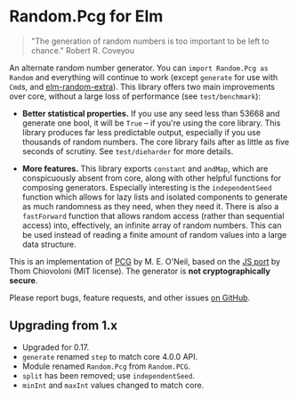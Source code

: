 # Random.Pcg for Elm

> "The generation of random numbers is too important to be left to chance." Robert R. Coveyou

An alternate random number generator. You can `import Random.Pcg as Random` and everything will continue to
work (except `generate` for use with `Cmd`s, and [elm-random-extra](http://package.elm-lang.org/packages/NoRedInk/elm-random-extra/latest/Random-Extra)).
This library offers two main improvements over core, without a large loss of performance (see `test/benchmark`):

* **Better statistical properties.** If you use any seed less than 53668 and generate one bool, it will be `True` – if
you're using the core library. This library produces far less predictable output, especially if you use thousands of
random numbers. The core library fails after as little as five seconds of scrutiny. See `test/dieharder` for more
details.

* **More features.** This library exports `constant` and `andMap`, which are conspicuously absent from core, along with
other helpful functions for composing generators. Especially interesting is the `independentSeed` function which allows
for lazy lists and isolated components to generate as much randomness as they need, when they need it. There is also a
`fastForward` function that allows random access (rather than sequential access) into, effectively, an infinite array of
random numbers. This can be used instead of reading a finite amount of random values into a large data structure.

This is an implementation of [PCG](http://www.pcg-random.org/) by M. E. O'Neil, based on the [JS
port](https://github.com/thomcc/pcg-random) by Thom Chiovoloni (MIT license). The generator is **not cryptographically
secure**.

Please report bugs, feature requests, and other issues [on GitHub](https://github.com/mgold/elm-random-pcg/issues/new).

## Upgrading from 1.x
* Upgraded for 0.17.
* `generate` renamed `step` to match core 4.0.0 API.
* Module renamed `Random.Pcg` from `Random.PCG`.
* `split` has been removed; use `independentSeed`.
* `minInt` and `maxInt` values changed to match core.
